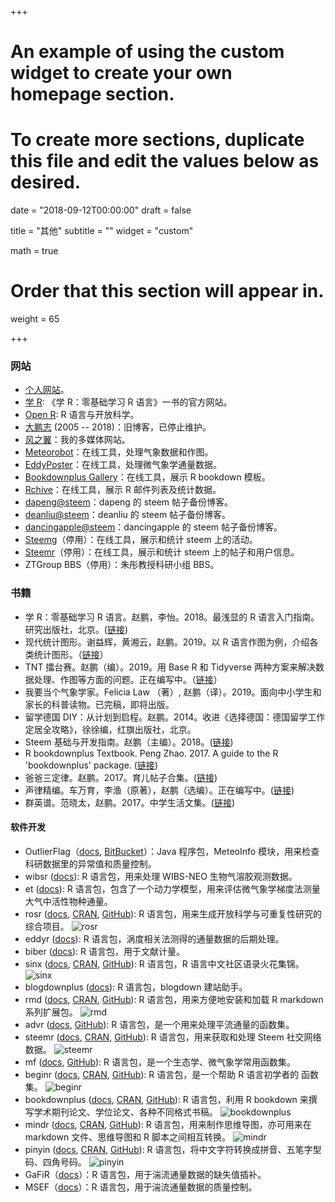 +++
# An example of using the custom widget to create your own homepage section.
# To create more sections, duplicate this file and edit the values below as desired.

date = "2018-09-12T00:00:00"
draft = false

title = "其他"
subtitle = ""
widget = "custom"

math = true

# Order that this section will appear in.
weight = 65

+++

### 网站

- [个人网站](https://pzhao.org)。
- [学 R](https://xuer.pzhao.org/): 《学 R：零基础学习 R 语言》一书的官方网站。
- [Open R](https://openr.netlify.com/): R 语言与开放科学。
- [大鹏志](http://dapengde.com) (2005 -- 2018)：旧博客，已停止维护。
- [风之翼](https://zhaopian.netlify.com)：我的多媒体网站。
- [Meteorobot](https://sciwis.shinyapps.io/meteorobot/)：在线工具，处理气象数据和作图。
- [EddyPoster](https://sciwis.shinyapps.io/eddyposter/)：在线工具，处理微气象学通量数据。 
- [Bookdownplus Gallery](https://bookdownplus.netlify.com/portfolio/)：在线工具，展示 R bookdown 模板。
- [Rchive](https://sciwis.shinyapps.io/rdev-shiny/)：在线工具，展示 R 邮件列表及统计数据。
- [dapeng@steem](https://steemit.netlify.com/)：dapeng 的 steem 帖子备份博客。
- [deanliu@steem](https://deancrypto.netlify.com/)：deanliu 的 steem 帖子备份博客。
- [dancingapple@steem](https://dancingapple.netlify.com/)：dancingapple 的 steem 帖子备份博客。
- [Steemg](http://ec2-35-157-142-69.eu-central-1.compute.amazonaws.com:3838/myapp/)（停用）：在线工具，展示和统计 steem 上的活动。
- [Steemr](https://pzhao.shinyapps.io/steemr/)（停用）：在线工具，展示和统计 steem 上的帖子和用户信息。
- ZTGroup BBS（停用）：朱彤教授科研小组 BBS。

### 书籍

- 学 R：零基础学习 R 语言。赵鹏，李怡。2018。最浅显的 R 语言入门指南。研究出版社，北京。([链接](https://xuer.pzhao.org/))
- 现代统计图形。谢益辉，黄湘云，赵鹏。2019。以 R 语言作图为例，介绍各类统计图形。（[链接](https://msg-book.netlify.com/)）
- TNT 擂台赛。赵鹏（编）。2019。用 Base R 和 Tidyverse 两种方案来解决数据处理、作图等方面的问题。正在编写中。（[链接](https://pzhaonet.github.io/btcookbook/)）
- 我要当个气象学家。Felicia Law （著）, 赵鹏（译）。2019。面向中小学生和家长的科普读物。已完稿，即将出版。
- 留学德国 DIY：从计划到启程。赵鹏。2014。收进《选择德国：德国留学工作定居全攻略》，徐徐编，红旗出版社，北京。
- Steem 基础与开发指南。赵鹏（主编）。2018。([链接](https://bookdown.org/baydap/steemh))
- R bookdownplus Textbook. Peng Zhao. 2017. A guide to the R 'bookdownplus' package. ([链接](https://bookdown.org/baydap/bookdownplus/))
- 爸爸三定律。赵鹏。2017。育儿帖子合集。([链接](https://bookdown.org/baydap/papasdiary/))
- 声律精编。车万育，李渔（原著），赵鹏（选编）。正在编写中。([链接](https://www.pzhao.org/book/chineserhyme/))
- 群英谱。范晓太，赵鹏。2017。中学生活文集。([链接](https://bookdown.org/baydap/qyp/))

#### 软件开发

- OutlierFlag（[docs](http://meteothink.org/products/outlierflag.html), [BitBucket](https://bitbucket.org/yaqiang/outlierflag)）：Java 程序包，MeteoInfo 模块，用来检查科研数据里的异常值和质量控制。
- wibsr ([docs](https://pzhao.org/pkg/wibsr)): R 语言包，用来处理 WIBS-NEO 生物气溶胶观测数据。
- et ([docs](https://pzhao.org/pkg/et)): R 语言包，包含了一个动力学模型，用来评估微气象学梯度法测量大气中活性物种通量。
- rosr ([docs](https://pzhao.org/pkg/rosr), [CRAN](https://CRAN.R-project.org/package=rosr), [GitHub](https://github.com/pzhaonet/rosr)): R 语言包，用来生成开放科学与可重复性研究的综合项目。
  ![rosr](http://cranlogs.r-pkg.org/badges/grand-total/rosr)
- eddyr ([docs](https://pzhao.org/pkg/eddyr)): R 语言包，涡度相关法测得的通量数据的后期处理。
- biber ([docs](https://pzhao.org/pkg/biber)): R 语言包，用于文献计量。
- sinx ([docs](https://pzhao.org/pkg/sinx), [CRAN](https://CRAN.R-project.org/package=sinx), [GitHub](https://github.com/pzhaonet/sinx)): R 语言包，R 语言中文社区语录火花集锦。
  ![sinx](http://cranlogs.r-pkg.org/badges/grand-total/sinx)
- blogdownplus ([docs](https://pzhao.org/pkg/blogdownplus)): R 语言包，blogdown 建站助手。
- rmd ([docs](https://pzhao.org/pkg/rmd), [CRAN](https://CRAN.R-project.org/package=rmd), [GitHub](https://github.com/pzhaonet/rmd)): R 语言包，用来方便地安装和加载 R markdown 系列扩展包。
  ![rmd](http://cranlogs.r-pkg.org/badges/grand-total/rmd)
- advr ([docs](https://pzhao.org/pkg/advr), [GitHub](https://github.com/pzhaonet/advr)): R 语言包，是一个用来处理平流通量的函数集。
- steemr ([docs](https://pzhao.org/pkg/steemr), [CRAN](https://CRAN.R-project.org/package=steemr), [GitHub](https://github.com/pzhaonet/steemr)): R 语言包，用来获取和处理 Steem 社交网络数据。
  ![steemr](https://cranlogs.r-pkg.org/badges/grand-total/steemr)
- mf ([docs](https://pzhao.org/pkg/mf), [GitHub](https://github.com/pzhaonet/mf)): R 语言包，是一个生态学、微气象学常用函数集。
- beginr ([docs](https://pzhao.org/pkg/beginr), [CRAN](https://CRAN.R-project.org/package=beginr), [GitHub](https://github.com/pzhaonet/beginr)): R 语言包，是一个帮助 R 语言初学者的 函数集。
  ![beginr](http://cranlogs.r-pkg.org/badges/grand-total/beginr)
- bookdownplus ([docs](https://pzhao.org/pkg/bookdownplus), [CRAN](https://CRAN.R-project.org/package=bookdownplus), [GitHub](https://github.com/pzhaonet/bookdownplus)): R 语言包，利用 R bookdown 来撰写学术期刊论文、学位论文、各种不同格式书稿。 
  ![bookdownplus](http://cranlogs.r-pkg.org/badges/grand-total/bookdownplus)
- mindr ([docs](https://pzhao.org/pkg/mindr), [CRAN](https://CRAN.R-project.org/package=mindr), [GitHub](https://github.com/pzhaonet/mindr)): R 语言包，用来制作思维导图，亦可用来在 markdown 文件、思维导图和 R 脚本之间相互转换。
  ![mindr](http://cranlogs.r-pkg.org/badges/grand-total/mindr)
- pinyin ([docs](https://pzhao.org/pkg/pinyin), [CRAN](https://CRAN.R-project.org/package=pinyin), [GitHub](https://github.com/pzhaonet/pinyin)): R 语言包，将中文字符转换成拼音、五笔字型码、四角号码。
  ![pinyin](http://cranlogs.r-pkg.org/badges/grand-total/pinyin)
- GaFiR（[docs](https://www.bayceer.uni-bayreuth.de/mm/de/software/software/software_dl.php?id_obj=124194)）：R 语言包，用于湍流通量数据的缺失值插补。
- MSEF（[docs](https://epub.uni-bayreuth.de/1759/)）：R 语言包，用于湍流通量数据的质量控制。